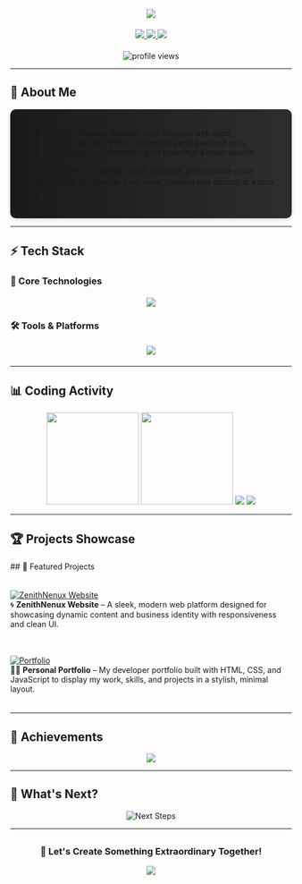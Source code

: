 <div align="center">
  <!-- Animated Header -->
  <img src="https://readme-typing-svg.herokuapp.com/?vCenter=true&width=500&lines=👋+Hey+There!+I'm+Sumit+Kumar;🚀+Full-Stack+Developer;💡+Innovative+Problem+Solver&color=00FF00&size=24&center=true&duration=3000&pause=1000" />

  <!-- Social Links -->
  <div align="center" style="margin: 20px 0">
    <a href="https://www.linkedin.com/in/sumit-kumar-a0899b250" target="_blank">
      <img src="https://img.shields.io/badge/-LinkedIn-0A66C2?style=for-the-badge&logo=linkedin&logoColor=white" />
    </a>
    <a href="mailto:sk78146083@gmail.com">
      <img src="https://img.shields.io/badge/-Gmail-EA4335?style=for-the-badge&logo=gmail&logoColor=white" />
    </a>
    <a href="https://wa.me/918360671237">
      <img src="https://img.shields.io/badge/-WhatsApp-25D366?style=for-the-badge&logo=whatsapp&logoColor=white" />
    </a>
  </div>

  <!-- Profile Views -->
  <img src="https://komarev.com/ghpvc/?username=sumit007-ui&label=Profile+Views&color=blueviolet&style=flat" alt="profile views" />
</div>

---

## 🎨 About Me
<div style="background: linear-gradient(to right, #1a1a1a, #2d2d2d); padding: 20px; border-radius: 10px; box-shadow: 0 4px 6px rgba(0,0,0,0.1)">
  <p style="color: #ffffff; text-align: justify">
    
- 🔭 Currently building modern, user-focused web apps<br>  
- 🌱 Diving deep into Python frameworks and backend tech<br>  
- 👯 Always open to collaborating on meaningful open-source projects<br>  
- 💡 Obsessed with writing clean, efficient, and scalable code<br>  
- 🎓 A proud self-learner from India, growing one commit at a time 🚀
  </p>
</div>

---

## ⚡ Tech Stack

### 🧠 Core Technologies
<div align="center" style="margin: 20px 0">
  <img src="https://skillicons.dev/icons?i=python,js,html,css,flask" />
</div>

### 🛠️ Tools & Platforms
<div align="center" style="margin: 20px 0">
  <img src="https://skillicons.dev/icons?i=git,github,vscode,linux,bash" />
</div>

---

## 📊 Coding Activity

<div align="center">
  <!-- Stats Cards -->
  <img height="165em" src="https://github-readme-stats.vercel.app/api?username=sumit007-ui&show_icons=true&theme=radical&hide_border=true&include_all_commits=true&count_private=true" />
  <img height="165em" src="https://github-readme-stats.vercel.app/api/top-langs/?username=sumit007-ui&layout=compact&theme=radical&hide_border=true" />
  
  <!-- Streak Stats -->
  <img src="https://github-readme-streak-stats.herokuapp.com?user=sumit007-ui&theme=radical&hide_border=true" />
  
  <!-- Activity Graph -->
  <img src="https://github-readme-activity-graph.vercel.app/graph?username=sumit007-ui&theme=react-dark&hide_border=true&area=true&custom_title=Contribution+Timeline" />
</div>

---

## 🏆 Projects Showcase

<div style="display: grid; grid-template-columns: repeat(auto-fit, minmax(300px, 1fr)); gap: 20px; margin: 20px 0">
## 📌 Featured Projects

[![ZenithNenux Website](https://github-readme-stats.vercel.app/api/pin/?username=sumit007-ui&repo=ZenithNenux.Website-main&theme=radical)](https://github.com/sumit007-ui/ZenithNenux.Website-main)  
🌀 **ZenithNenux Website** – A sleek, modern web platform designed for showcasing dynamic content and business identity with responsiveness and clean UI.

[![Portfolio](https://github-readme-stats.vercel.app/api/pin/?username=sumit007-ui&repo=Portfolio&theme=radical)](https://github.com/sumit007-ui/Portfolio)  
🧑‍💻 **Personal Portfolio** – My developer portfolio built with HTML, CSS, and JavaScript to display my work, skills, and projects in a stylish, minimal layout.


</div>

---

## 🏅 Achievements

<div align="center">
  <img src="https://github-profile-trophy.vercel.app/?username=sumit007-ui&theme=radical&no-frame=true&row=1&column=7&margin-w=15" />
</div>

---

## 🎯 What's Next?

<div align="center">
  <img src="https://readme-typing-svg.demolab.com?font=Fira+Code&size=24&duration=3000&pause=1000&color=00FF00&center=true&vCenter=true&width=600&lines=Building+Scalable+Web+Applications;Exploring+Cloud+Technologies;Contributing+to+Open+Source;Mentoring+New+Developers" alt="Next Steps" />
</div>

---

<div align="center" style="margin-top: 30px">
  <h3>🚀 Let's Create Something Extraordinary Together!</h3>
  <img src="https://raw.githubusercontent.com/Trilokia/Trilokia/379277808c61ef204768a61bbc5d25bc7798ccf1/bottom_header.svg" />
</div>
